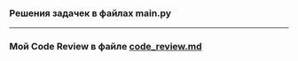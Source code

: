 ### Решения задачек в файлах main.py
___
### Мой Code Review в файле [code_review.md](code_review.md)